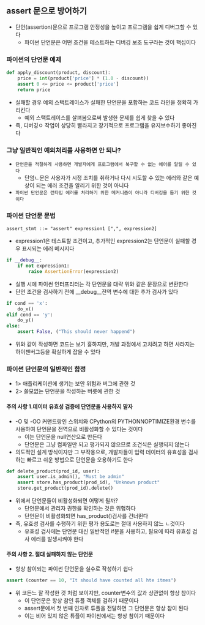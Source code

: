 ## assert 문으로 방어하기

- 단언(assertion)문으로 프로그램 안정성을 높이고 프로그램을 쉽게 디버그할 수 있다
    - 파이썬 단언문은 어떤 조건을 테스트하는 디버깅 보조 도구라는 것이 핵심이다

### 파이썬의 단언문 예제

```python
def apply_discount(product, discount):
    price = int(product['price'] * (1.0 - discount))
    assert 0 <= price <= product['price']
    return price
```

- 실패할 경우 예외 스택트레이스가 실패한 단언문을 포함하는 코드 라인을 정확히 가리킨다
    - 예외 스택트레이스를 살펴봄으로써 발생한 문제를 쉽게 찾을 수 있다
- 즉, 디버깅ㅇ 작업이 상당히 빨라지고 장기적으로 프로그램을 유지보수하기 좋아진다

### 그냥 일반적인 예외처리를 사용하면 안 되나?

- `단언문을 적절하게 사용하면 개발자에게 프로그램에서 복구할 수 없는 에어를 알릴 수 있다`
    - 단엄ㄴ문은 사용자가 시정 조치를 취하거나 다시 시도할 수 있는 에러와 같은 예상이 되는 에러 조건을 알리기 위한 것이 아니다
- `파이썬 단언문은 런타임 에러를 처리하기 위한 메커니즘이 아니라 디버깅을 돕기 위한 것이다`

### 파이썬 단언문 문법

```
assert_stmt ::= "assert" expression1 [",", expression2]
```

- expression1은 테스트할 조건이고, 추가적인 expression2는 단언문이 실패할 경우 표시되는 에러 메시지다

```python
if __debug__:
    if not expression1:
        raise AssertionError(expression2)
```

- 실행 시에 파이썬 인터프리터는 각 단언문을 대략 위와 같은 문장으로 변환한다
- 단언 조건을 검사하기 전에 __debug__전역 변수에 대한 추가 검사가 있다

```python
if cond == 'x':
    do_x()
elif cond == 'y':
    do_y()
else:
    assert False, ("This should never happend")
```

- 위와 같이 작성하면 코드는 보기 흉하지만, 개발 과정에서 고치려고 하면 사라지는 하이젠버그등을 확실하게 잡을 수 있다

### 파이썬 단언문의 일반적인 함정

- 1> 애플리케이션에 생기는 보안 위험과 버그에 관한 것
- 2> 쓸모없는 단언문을 작성하는 버릇에 관한 것

#### 주의 사항 1.데이터 유효성 검증에 단언문을 사용하지 말자

- -O 및 -OO 커맨드랑인 스위치와 CPython의 PYTHONNOPTIMIZE환경 변수를 사용하여 단언문을 전역으로 비활성화할 수 있다는 것이다
    - 이는 단언문을 null연산으로 만든다
    - 단언문은 그냥 컴파일만 되고 평가되지 않으므로 조건식은 실행되지 않는다
- 의도적인 설계 방식이자만 그 부작용으로, 개발자들이 입력 데이터의 유효성을 검사하는 빠르고 쉬운 방법으로 단언문을 오용하기도 한다

```python
def delete_product(prod_id, user):
    assert user.is_admin(), "Must be admin"
    assert store.has_product(prod_id), "Unknown product"
    store.get_product(prod_id).delete()
```

- 위에서 단언문들이 비활성화되면 어떻게 될까?
    - 단언문에서 관리자 권한을 확인하는 것은 위험하다
    - 단언문이 비활성화되면 has_product()검사를 건너뛴다
- 즉, 유효성 검사를 수행하기 위한 평가 용도로는 절대 사용하지 않느 ㄴ것이다
    - 유효성 검사에는 단언문 대신 일반적인 if문을 사용하고, 필요에 따라 유효성 검사 에러를 발생시켜야 한다

#### 주의 사항 2. 절대 실패하지 않는 단언문

- 항상 참이되는 파이썬 단언문을 실수로 작성하기 쉽다

```python
assert (counter == 10, "It should have counted all hte itmes")
```

- 위 코든느 잘 작성한 것 처럼 보이지만, counter변수의 값과 상관없이 항상 참이다
    - 이 단언문은 항상 참인 튜플 객체를 검하기 때문이다
    - assert문에서 첫 번째 인자로 튜플을 전달하면 그 단언문은 항상 참이 된다
    - 이는 비어 있지 않은 튜플이 파이썬에서는 항상 참이기 때문이다 